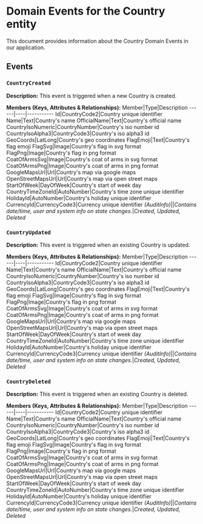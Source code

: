 # Domain Events for the Country entity

This document provides information about the Country Domain Events in our application.

## Events

### `CountryCreated`

**Description:**
This event is triggered when a new Country is created.

**Members (Keys, Attributes & Relationships):**
Member|Type|Description
------|----|-----------
Id|CountryCode2|Country unique identifier
Name|Text|Country's name
OfficialName|Text|Country's official name
CountryIsoNumeric|CountryNumber|Country's iso number id
CountryIsoAlpha3|CountryCode3|Country's iso alpha3 id
GeoCoords|LatLong|Country's geo coordinates
FlagEmoji|Text|Country's flag emoji
FlagSvg|Image|Country's flag in svg format
FlagPng|Image|Country's flag in png format
CoatOfArmsSvg|Image|Country's coat of arms in svg format
CoatOfArmsPng|Image|Country's coat of arms in png format
GoogleMapsUrl|Url|Country's map via google maps
OpenStreetMapsUrl|Url|Country's map via open street maps
StartOfWeek|DayOfWeek|Country's start of week day
CountryTimeZoneId|AutoNumber|Country's time zone unique identifier
HolidayId|AutoNumber|Country's holiday unique identifier
CurrencyId|CurrencyCode3|Currency unique identifier
*(AuditInfo)*||*Contains date/time, user and system info on state changes.*|*Created, Updated, Deleted*


### `CountryUpdated`

**Description:** 
This event is triggered when an existing Country is updated.

**Members (Keys, Attributes & Relationships):**
Member|Type|Description
------|----|-----------
Id|CountryCode2|Country unique identifier
Name|Text|Country's name
OfficialName|Text|Country's official name
CountryIsoNumeric|CountryNumber|Country's iso number id
CountryIsoAlpha3|CountryCode3|Country's iso alpha3 id
GeoCoords|LatLong|Country's geo coordinates
FlagEmoji|Text|Country's flag emoji
FlagSvg|Image|Country's flag in svg format
FlagPng|Image|Country's flag in png format
CoatOfArmsSvg|Image|Country's coat of arms in svg format
CoatOfArmsPng|Image|Country's coat of arms in png format
GoogleMapsUrl|Url|Country's map via google maps
OpenStreetMapsUrl|Url|Country's map via open street maps
StartOfWeek|DayOfWeek|Country's start of week day
CountryTimeZoneId|AutoNumber|Country's time zone unique identifier
HolidayId|AutoNumber|Country's holiday unique identifier
CurrencyId|CurrencyCode3|Currency unique identifier
*(AuditInfo)*||*Contains date/time, user and system info on state changes.*|*Created, Updated, Deleted*


### `CountryDeleted`

**Description:**
This event is triggered when an existing Country is deleted.

**Members (Keys, Attributes & Relationships):**
Member|Type|Description
------|----|-----------
Id|CountryCode2|Country unique identifier
Name|Text|Country's name
OfficialName|Text|Country's official name
CountryIsoNumeric|CountryNumber|Country's iso number id
CountryIsoAlpha3|CountryCode3|Country's iso alpha3 id
GeoCoords|LatLong|Country's geo coordinates
FlagEmoji|Text|Country's flag emoji
FlagSvg|Image|Country's flag in svg format
FlagPng|Image|Country's flag in png format
CoatOfArmsSvg|Image|Country's coat of arms in svg format
CoatOfArmsPng|Image|Country's coat of arms in png format
GoogleMapsUrl|Url|Country's map via google maps
OpenStreetMapsUrl|Url|Country's map via open street maps
StartOfWeek|DayOfWeek|Country's start of week day
CountryTimeZoneId|AutoNumber|Country's time zone unique identifier
HolidayId|AutoNumber|Country's holiday unique identifier
CurrencyId|CurrencyCode3|Currency unique identifier
*(AuditInfo)*||*Contains date/time, user and system info on state changes.*|*Created, Updated, Deleted*

